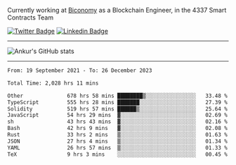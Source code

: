 Currently working at [Biconomy](https://biconomy.io/) as a Blockchain Engineer, in the 4337 Smart Contracts Team

 [![Twitter Badge](https://img.shields.io/badge/-@ankurdubey521-1ca0f1?style=flat-square&labelColor=1ca0f1&logo=twitter&logoColor=white&link=https://twitter.com/ankurdubey521)](https://twitter.com/ankurdubey521) [![Linkedin Badge](https://img.shields.io/badge/-ankurdubey521-blue?style=flat-square&logo=Linkedin&logoColor=white&link=https://www.linkedin.com/in/ankurdubey521/)](https://www.linkedin.com/in/ankurdubey521/)

<hr/>

![Ankur's GitHub stats](https://github-readme-stats.vercel.app/api?username=ankurdubey521&count_private=true&theme=radical)

<hr/>

<!--START_SECTION:waka-->

```txt
From: 19 September 2021 - To: 26 December 2023

Total Time: 2,028 hrs 11 mins

Other              678 hrs 58 mins ████████▒░░░░░░░░░░░░░░░░   33.48 %
TypeScript         555 hrs 28 mins ███████░░░░░░░░░░░░░░░░░░   27.39 %
Solidity           519 hrs 57 mins ██████▒░░░░░░░░░░░░░░░░░░   25.64 %
JavaScript         54 hrs 29 mins  ▓░░░░░░░░░░░░░░░░░░░░░░░░   02.69 %
sh                 43 hrs 43 mins  ▓░░░░░░░░░░░░░░░░░░░░░░░░   02.16 %
Bash               42 hrs 9 mins   ▓░░░░░░░░░░░░░░░░░░░░░░░░   02.08 %
Rust               33 hrs 2 mins   ▒░░░░░░░░░░░░░░░░░░░░░░░░   01.63 %
JSON               27 hrs 4 mins   ▒░░░░░░░░░░░░░░░░░░░░░░░░   01.34 %
YAML               26 hrs 57 mins  ▒░░░░░░░░░░░░░░░░░░░░░░░░   01.33 %
TeX                9 hrs 3 mins    ░░░░░░░░░░░░░░░░░░░░░░░░░   00.45 %
```

<!--END_SECTION:waka-->
